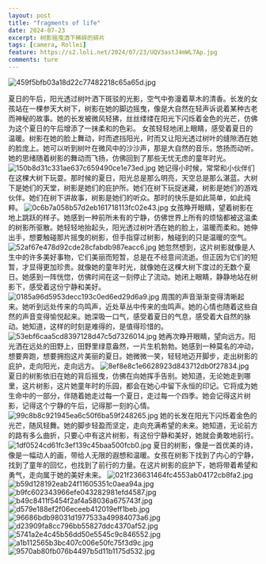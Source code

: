 ```yaml
---
layout: post
title: "fragments of life"
date: 2024-07-23
excerpt: 树影摇曳洒下稀碎的碎片
tags: [camera, Rollei]
feature: https://s2.loli.net/2024/07/23/UQV3astJ4mWL7Ap.jpg
comments: ture
---
```


![459f5bfb03a18d22c77482218c65a65d.jpg](https://s2.loli.net/2024/07/23/UQV3astJ4mWL7Ap.jpg)

夏日的午后，阳光透过树叶洒下斑驳的光影，空气中弥漫着草木的清香。长发的女孩站在一棵参天大树下，树影在她的脚边摇曳，像是大自然在轻声诉说着某种古老而神秘的故事。她的长发被微风轻拂，丝丝缕缕在阳光下闪烁着金色的光芒，仿佛为这个夏日的午后增添了一抹柔和的色彩。
女孩轻轻地闭上眼睛，感受着夏日的温暖。树影在她的脸上舞动，时而遮挡阳光，时而又让阳光透过树叶的缝隙洒在她的脸庞上。她可以听到树叶在微风中的沙沙声，那是大自然的音乐，悠扬而动听。她的思绪随着树影的舞动而飞扬，仿佛回到了那些无忧无虑的童年时光。
![150b8d31c331ae637c659490ce1e73ed.jpg](https://s2.loli.net/2024/07/23/qKe3i6nskF9Mapc.jpg)
她记得小时候，常常和小伙伴们在这棵大树下玩耍。那时候的夏日，阳光总是那么明亮，天空总是那么湛蓝。大树下是她们的天堂，树影是她们的庇护所。她们在树下玩捉迷藏，树影是她们的游戏伙伴。她们在树下讲故事，树影是她们的听众。那时的快乐是如此简单，如此纯粹。
![0c6b7a058b57d2eb161718113fc02e43.jpg](https://s2.loli.net/2024/07/23/zyuL3HKhDfxg5VT.jpg)
女孩睁开眼睛，望着树影在地上跳跃的样子。她感到一种前所未有的宁静，仿佛世界上所有的烦恼都被这温柔的树影所驱散。她轻轻地抬起头，阳光透过树叶洒在她的脸上，温暖而柔和。她伸出手，想要触碰那片摇曳的树影，但手指穿过树影，触碰到的只是温暖的空气。
![52af67e478d92cde28cfabdb987eacc6.jpg](https://s2.loli.net/2024/07/23/FIghX7CPxfDl98M.jpg)
她忽然想到，这片树影就像是人生中的许多美好事物，它们美丽而短暂，总是在不经意间流逝。但正因为它们的短暂，才显得更加珍贵。就像她的童年时光，就像她在这棵大树下度过的无数个夏日。她感到一阵恍惚，仿佛时间在这一刻停止了流动。她闭上眼睛，静静地站在树影下，感受着这份宁静和美好。
![0185a96d5953decc193c0ed6ed29d6a9.jpg](https://s2.loli.net/2024/07/23/Ux6JzuQtBw1dnVA.jpg)
周围的声音渐渐变得清晰起来。她听到远处传来的鸟鸣声，近处草丛中传来的虫鸣声。她的心情也随着这些自然的声音变得愉悦起来。她深吸一口气，感受着夏日的气息，感受着大自然的脉动。她知道，这样的时刻是难得的，是值得珍惜的。
![53ebf6caa5cd8397128d47c5d7326014.jpg](https://s2.loli.net/2024/07/23/6IHqDJCxgGUXE3K.jpg)
她再次睁开眼睛，望向远方。阳光洒在远处的田野上，田野里绿意盎然，一片生机勃勃。她感到一种莫名的冲动，想要奔跑，想要拥抱这片美丽的夏日。她微微一笑，轻轻地迈开脚步，走出树影的庇护，走向阳光，走向远方。
![8ef8e8c1e6628923d843712db0f27834.jpg](https://s2.loli.net/2024/07/23/QjPFTvXuHiOocpy.jpg)
夏日的树影依旧在她的背后摇曳，仿佛在向她挥手告别。她知道，无论她走到哪里，这片树影，这片她童年时的乐园，都会在她心中留下永恒的印记。它将成为她生命中的一部分，伴随着她走过每一个夏日，走过每一个四季。她会记得这片树影，记得这个宁静的午后，记得那一刻的心情。
![99c8b8c921945ea6c50f6ba59f248265.jpg](https://s2.loli.net/2024/07/23/krMmIin1GvSCUNK.jpg)
她的长发在阳光下闪烁着金色的光芒，随风轻舞。她的脚步轻盈而坚定，走向充满希望的未来。她知道，无论前方的路有多么曲折，只要心中有这片树影，有这份宁静和美好，她就会勇敢地前行。
![1df0524cd61fc3ef139c45baa500fcb0.jpg](https://s2.loli.net/2024/07/23/pCoxJ4M9yDG1PrE.jpg)
夏日的树影，像是一首优美的诗，像是一幅动人的画，带给人无限的遐想和温暖。女孩在树影下找到了内心的宁静，找到了童年的回忆，也找到了前行的力量。在这片树影的庇护下，她将带着希望和勇气，走向属于她的美好未来。
![021f236631464fc4553ab04172cb8fa2.jpg](https://s2.loli.net/2024/07/23/PrntQmzgYFNX1UG.jpg)
<br>
![b59d128192eab24f11605351c0aea94a.jpg](https://s2.loli.net/2024/07/23/Zusw2LUzPnlW7CB.jpg)
<br>
![b9fc602343966efe043282981efd4587.jpg](https://s2.loli.net/2024/07/23/67HF2Qw9Zk3joC4.jpg)
<br>
![b49c8411f5454f2af4a58036a675743f.jpg](https://s2.loli.net/2024/07/23/8q2gCvzfJsENaPL.jpg)
<br>
![d579e188ef2f06eceeb412019eff1beb.jpg](https://s2.loli.net/2024/07/23/v8Z4OXcRg7N9ESl.jpg)
<br>
![96686bdb98031d1977533a49984073a6.jpg](https://s2.loli.net/2024/07/23/JbKFMZuL7RlmqNa.jpg)
<br>
![d23909fa8cc796bb55827ddc4370af52.jpg](https://s2.loli.net/2024/07/23/xqp6szc53rl1WQB.jpg)
<br>
![5741a2e4c45b56dd50e5545c9c846552.jpg](https://s2.loli.net/2024/07/23/bIwfGn4L9d7p8Ck.jpg)
<br>
![a1b112565b3bc407c006e50fc75f3d9c.jpg](https://s2.loli.net/2024/07/23/mbCXoUVn2MhWEZq.jpg)
<br>
![9570ab80fb076b4497b5d11b1175d532.jpg](https://s2.loli.net/2024/07/23/w1dsQN9gYEDz32p.jpg)
<br>
